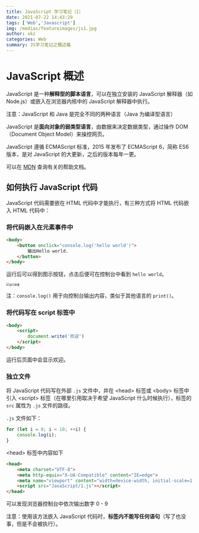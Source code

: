 ```yaml
---
title: JavaScript 学习笔记（1）
date: 2021-07-22 14:43:29
tags: ['Web','Javascript']
img: /medias/featureimages/js1.jpg
author: xkz
categories: Web
summary: JS学习笔记之概述篇
---
```


# JavaScript 概述

JavaScript 是一种**解释型的脚本语言**，可以在独立安装的 JavaScript 解释器（如 Node.js）或嵌入在浏览器内核中的 JavaScript 解释器中执行。

注意：JavaScript 和 Java 是完全不同的两种语言（Java 为编译型语言）

JavaScript 是**面向对象的弱类型语言**，由数据来决定数据类型，通过操作 DOM（Document Object Model）来操控网页。

JavaScript 遵循 ECMAScript 标准，2015 年发布了 ECMAScript 6，简称 ES6 版本，是对 JavaScript 的大更新，之后的版本每年一更。

可以在 [MDN](https://developer.mozilla.org/zh-CN/docs/Web) 查询有关的帮助文档。

## 如何执行 JavaScript 代码

JavaScript 代码需要嵌在 HTML 代码中才能执行，有三种方式将 HTML 代码嵌入 HTML 代码中：

### 将代码嵌入在元素事件中

```html
<body>
    <button onclick="console.log('hello world')">
        输出Hello world.
    </button>
</body>
```

运行后可以得到图示按钮，点击后便可在控制台中看到 `hello world`。

<img src="1.png" alt="运行效果" style="zoom:50%;" />

注：`console.log()` 用于向控制台输出内容，类似于其他语言的 `print()`。

### 将代码写在 script 标签中

```html
<body>
    <script>
        document.write('欢迎')
    </script>
</body>
```

运行后页面中会显示欢迎。

### 独立文件

将 JavaScript 代码写在外部 `.js` 文件中，并在 \<head> 标签或 \<body> 标签中引入 \<script> 标签（在哪里引用取决于希望 JavaScript 什么时候执行），标签的 `src` 属性为 `.js` 文件的路径。

`.js` 文件如下：

```javascript
for (let i = 0; i < 10; ++i) {
    console.log(i);
}
```

\<head> 标签中内容如下

```html
<head>
    <meta charset="UTF-8">
    <meta http-equiv="X-UA-Compatible" content="IE=edge">
    <meta name="viewport" content="width=device-width, initial-scale=1.0">
    <script src="JavaScript/1.js"></script>
</head>
```

可以发现浏览器控制台中依次输出数字 0 - 9

注意：使用该方法嵌入 JavaScript 代码时，**标签内不能写任何语句**（写了也没事，但是不会被执行）。

